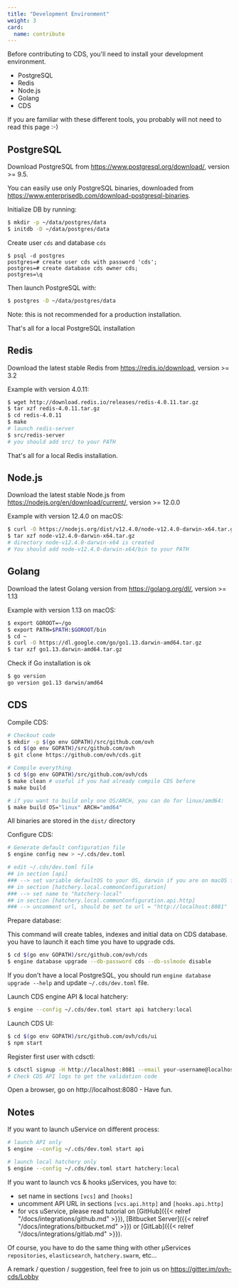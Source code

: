 ```yaml
---
title: "Development Environment"
weight: 3
card: 
  name: contribute
---
```


Before contributing to CDS, you'll need to install your
development environment. 

* PostgreSQL
* Redis
* Node.js
* Golang
* CDS

If you are familiar with these different tools, you probably will not need to read this page :-)

## PostgreSQL

Download PostgreSQL from https://www.postgresql.org/download/, version >= 9.5.

You can easily use only PostgreSQL binaries, downloaded from https://www.enterprisedb.com/download-postgresql-binaries.

Initialize DB by running:

```bash
$ mkdir -p ~/data/postgres/data
$ initdb -D ~/data/postgres/data
```

Create user `cds` and database `cds`

```
$ psql -d postgres
postgres=# create user cds with password 'cds';
postgres=# create database cds owner cds;
postgres=\q
```

Then launch PostgreSQL with:

```bash
$ postgres -D ~/data/postgres/data
```

Note: this is not recommended for a production installation.

That's all for a local PostgreSQL installation

## Redis

Download the latest stable Redis from https://redis.io/download, version >= 3.2

Example with version 4.0.11:

```bash
$ wget http://download.redis.io/releases/redis-4.0.11.tar.gz
$ tar xzf redis-4.0.11.tar.gz
$ cd redis-4.0.11
$ make
# launch redis-server
$ src/redis-server
# you should add src/ to your PATH
```

That's all for a local Redis installation.


## Node.js

Download the latest stable Node.js from https://nodejs.org/en/download/current/, version >= 12.0.0

Example with version 12.4.0 on macOS:

```bash
$ curl -O https://nodejs.org/dist/v12.4.0/node-v12.4.0-darwin-x64.tar.gz
$ tar xzf node-v12.4.0-darwin-x64.tar.gz
# directory node-v12.4.0-darwin-x64 is created
# You should add node-v12.4.0-darwin-x64/bin to your PATH
```

## Golang

Download the latest Golang version from https://golang.org/dl/, version >= 1.13

Example with version 1.13 on macOS:

```bash
$ export GOROOT=~/go
$ export PATH=$PATH:$GOROOT/bin
$ cd ~
$ curl -O https://dl.google.com/go/go1.13.darwin-amd64.tar.gz
$ tar xzf go1.13.darwin-amd64.tar.gz
```

Check if Go installation is ok

```bash
$ go version
go version go1.13 darwin/amd64
```

## CDS

Compile CDS:

```bash
# Checkout code
$ mkdir -p $(go env GOPATH)/src/github.com/ovh
$ cd $(go env GOPATH)/src/github.com/ovh
$ git clone https://github.com/ovh/cds.git

# Compile everything
$ cd $(go env GOPATH)/src/github.com/ovh/cds
$ make clean # useful if you had already compile CDS before
$ make build

# if you want to build only one OS/ARCH, you can do for linux/amd64:
$ make build OS="linux" ARCH="amd64"
```

All binaries are stored in the `dist/` directory

Configure CDS:

```bash
# Generate default configuration file
$ engine config new > ~/.cds/dev.toml

# edit ~/.cds/dev.toml file 
## in section [api]
### --> set variable defaultOS to your OS, darwin if you are on macOS for example
## in section [hatchery.local.commonConfiguration]
### --> set name to "hatchery-local"
## in section [hatchery.local.commonConfiguration.api.http]
### --> uncomment url, should be set to url = "http://localhost:8081" 

```

Prepare database:

This command will create tables, indexes and initial data on CDS database.
you have to launch it each time you have to upgrade cds.

```bash
$ cd $(go env GOPATH)/src/github.com/ovh/cds
$ engine database upgrade --db-password cds --db-sslmode disable
```

If you don't have a local PostgreSQL, you should run `engine database upgrade --help`
and update `~/.cds/dev.toml` file.

Launch CDS engine API & local hatchery:

```bash
$ engine --config ~/.cds/dev.toml start api hatchery:local
```

Launch CDS UI:

```bash
$ cd $(go env GOPATH)/src/github.com/ovh/cds/ui
$ npm start
```

Register first user with cdsctl:

```bash
$ cdsctl signup -H http://localhost:8081 --email your-username@localhost.local --fullname yourFullname --username your-username
# Check CDS API logs to get the validation code
```

Open a browser, go on http://localhost:8080 - Have fun.

## Notes

If you want to launch uService on different process:

```bash
# launch API only
$ engine --config ~/.cds/dev.toml start api

# launch local hatchery only
$ engine --config ~/.cds/dev.toml start hatchery:local
```

If you want to launch vcs & hooks µServices, you have to:

- set name in sections `[vcs]` and `[hooks]`
- uncomment API URL in sections `[vcs.api.http]` and `[hooks.api.http]`
- for vcs uService, please read tutorial on [GitHub]({{< relref "/docs/integrations/github.md" >}}), [Bitbucket Server]({{< relref "/docs/integrations/bitbucket.md" >}}) or [GitLab]({{< relref "/docs/integrations/gitlab.md" >}}).

Of course, you have to do the same thing with other µServices `repositories`, `elasticsearch`, `hatchery.swarm`, etc...

A remark / question / suggestion, feel free to join us on https://gitter.im/ovh-cds/Lobby
